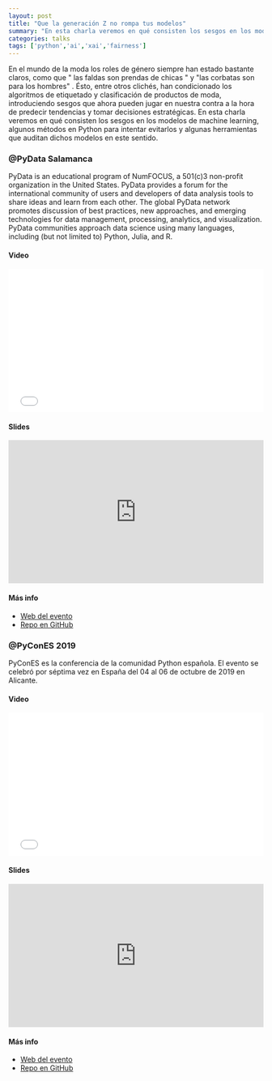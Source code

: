 ```yaml
---
layout: post
title: "Que la generación Z no rompa tus modelos"
summary: "En esta charla veremos en qué consisten los sesgos en los modelos de machine learning, algunos métodos en Python para intentar evitarlos y algunas herramientas que auditan dichos modelos en este sentido."
categories: talks
tags: ['python','ai','xai','fairness']
---
```


En el mundo de la moda los roles de género siempre han estado bastante claros, como que " las faldas son prendas de chicas " y "las corbatas son para los hombres" . Ésto, entre otros clichés, han condicionado los algoritmos de etiquetado y clasificación de productos de moda, introduciendo sesgos que ahora pueden jugar en nuestra contra a la hora de predecir tendencias y tomar decisiones estratégicas. En esta charla veremos en qué consisten los sesgos en los modelos de machine learning, algunos métodos en Python para intentar evitarlos y algunas herramientas que auditan dichos modelos en este sentido.


### @PyData Salamanca

PyData is an educational program of NumFOCUS, a 501(c)3 non-profit organization in the United States. PyData provides a forum for the international community of users and developers of data analysis tools to share ideas and learn from each other. The global PyData network promotes discussion of best practices, new approaches, and emerging technologies for data management, processing, analytics, and visualization. PyData communities approach data science using many languages, including (but not limited to) Python, Julia, and R.

#### Video

<div style="position: relative; padding-bottom: 56.25%; height: 0; overflow: hidden;">
 <iframe src="//www.youtube.com/embed/moISdWL3Us4" style="position: absolute; top: 0; left: 0; width: 100%; height: 100%; border:0;" allowfullscreen="" title="YouTube Video"></iframe>
</div>

#### Slides

<div style="left: 0; width: 100%; height: 0; position: relative; padding-bottom: 56.1972%;"><iframe src="https://speakerdeck.com/player/a6a45e5be9d34019bf0aac1639c6f551" style="border: 0; top: 0; left: 0; width: 100%; height: 100%; position: absolute;" allowfullscreen scrolling="no" allow="encrypted-media"></iframe></div>

#### Más info

- [Web del evento](https://www.meetup.com/es-ES/PyData-Salamanca/events/273780447/)
- [Repo en GitHub](https://github.com/aliciapj/xai-genz)


### @PyConES 2019

PyConES es la conferencia de la comunidad Python española. El evento se celebró por séptima vez en España del 04 al 06 de octubre de 2019 en Alicante.

#### Video

<div style="position: relative; padding-bottom: 56.25%; height: 0; overflow: hidden;">
 <iframe src="//www.youtube.com/embed/Kq2pk99OD90" style="position: absolute; top: 0; left: 0; width: 100%; height: 100%; border:0;" allowfullscreen="" title="YouTube Video"></iframe>
</div>

#### Slides

<div style="left: 0; width: 100%; height: 0; position: relative; padding-bottom: 56.1972%;"><iframe src="https://speakerdeck.com/player/a6a45e5be9d34019bf0aac1639c6f551" style="border: 0; top: 0; left: 0; width: 100%; height: 100%; position: absolute;" allowfullscreen scrolling="no" allow="encrypted-media"></iframe></div>

#### Más info

- [Web del evento](https://pycones19.sched.com/event/VdMa/que-la-generacion-z-no-rompa-tus-modelos)
- [Repo en GitHub](https://github.com/aliciapj/xai-genz)
